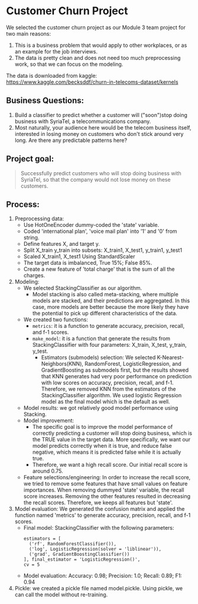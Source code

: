 # Customer Churn Project

We selected the customer churn project as our Module 3 team project for two main reasons:
1. This is a business problem that would apply to other workplaces, or as an example for the job interviews. 
2. The data is pretty clean and does not need too much preprocessing work, so that we can focus on the modeling. 

The data is downloaded from kaggle: https://www.kaggle.com/becksddf/churn-in-telecoms-dataset/kernels

## Business Questions:

1. Build a classifier to predict whether a customer will ("soon")stop doing business with SyriaTel, a telecommunications company.
2. Most naturally, your audience here would be the telecom business itself, interested in losing money on customers who don't stick around very long. Are there any predictable patterns here?

## Project goal:

> Successfully predict customers who will stop doing business with SyriaTel, so that the company would not lose money on these customers.

## Process:

1. Preprocessing data:
    - Use HotOneEncoder dummy-coded the 'state' variable.
    - Coded 'international plan', 'voice mail plan' into '1' and '0' from string.
    - Define features X, and target y.
    - Split X_train y_train into subsets: X_train1, X_test1, y_train1, y_test1
    - Scaled X_train1, X_test1 Using StandardScaler
    - The target data is imbalanced, True 15%; False 85%.
    - Create a new feature of 'total charge' that is the sum of all the charges.
2. Modeling:
    - We selected StackingClassifier as our algorithm.
       - Model stacking is also called meta-stacking, where multiple models are stacked, and their predictions are aggregated. In this case, more models are better because the more likely they have the potential to pick up different characteristics of the data.
    - We created two functions:
       - `metrics`: it is a function to generate accuracy, precision, recall, and f-1 scores.
       - `make_model`: it is a function that generate the results from StackingClassifier with four parameters: X_train, X_test, y_train, y_test.
          - Estimators (submodels) selection: We selected K-Nearest-Neighbors(KNN), RandomForest, LogisticRegression, and GradientBoosting as submodels first, but the results showed that KNN generates had very poor performance on prediction with low scores on accuracy, precision, recall, and f-1. Therefore, we removed KNN from the estimators of the StackingClassifier algorithm. We used logistic Regression model as the final model which is the default as well.
    - Model results: we got relatively good model performance using Stacking.
    - Model improvement:
       - The specific goal is to improve the model performance of correctly predicting a customer will stop doing business, which is the TRUE value in the target data. More specifically, we want our model predicts correctly when it is true, and reduce false negative, which means it is predicted false while it is actually true.
       - Therefore, we want a high recall score. Our initial recall score is around 0.75.
    - Feature selections/engineering: In order to increase the recall score, we tried to remove some features that have small values on feature importances. When removing dummyed 'state' variable, the recall score increases. Removing the other features resulted in decreasing the recall scores. Therefore, we keeps all features but 'state'.
3. Model evaluation: We generated the confusion matrix and applied the function named 'metrics' to generate accuracy, precision, recall, and f-1 scores.
    - Final model: StackingClassifier with the following parameters:
      ```
      estimators = [
        ('rf', RandomForestClassifier()),
        ('log', LogisticRegression(solver = 'liblinear')),
        ('grad', GradientBoostingClassifier())
      ], final_estimator = 'LogisticRegression()',
      cv = 5
      ```
    - Model evaluation: Accuracy: 0.98; Precision: 1.0;  Recall: 0.89;  F1: 0.94
4. Pickle: we created a pickle file named model.pickle. Using pickle, we can call the model without re-training.
